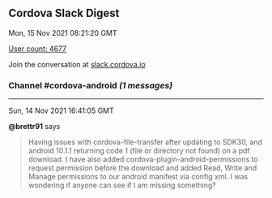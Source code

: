 ## Cordova Slack Digest
Mon, 15 Nov 2021 08:21:20 GMT

[User count: 4677](https://cordova.slack.com/)


Join the conversation at [slack.cordova.io](http://slack.cordova.io/)

### __Channel #cordova-android__ _(1 messages)_
---

Sun, 14 Nov 2021 16:41:05 GMT

__@brettr91__ says 
> Having issues with cordova-file-transfer after updating to SDK30, and android 10.1.1 returning code 1 (file or directory not found) on a pdf download. I have also added cordova-plugin-android-permissions to request permission before the download and added Read, Write and Manage permissions to our android manifest via config xml. I was wondering if anyone can see if I am missing something?
> 
